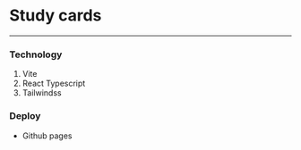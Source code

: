 # Study cards
----
### Technology
1. Vite
2. React Typescript
3. Tailwindss

### Deploy
- Github pages

